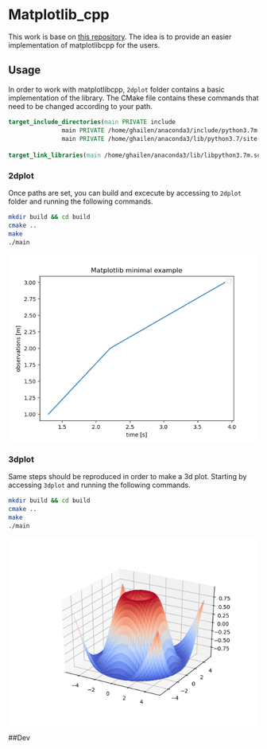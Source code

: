 # Matplotlib_cpp
This work is base on [this repository](https://github.com/lava/matplotlib-cpp). The idea is to provide an easier implementation of matplotlibcpp for the users.

## Usage
In order to work with matplotlibcpp, ```2dplot``` folder contains a basic implementation of the library. The CMake file contains these commands that need to be changed according to your path.

```cmake
target_include_directories(main PRIVATE include
			   main PRIVATE /home/ghailen/anaconda3/include/python3.7m
			   main PRIVATE /home/ghailen/anaconda3/lib/python3.7/site-packages/numpy/core/include)

target_link_libraries(main /home/ghailen/anaconda3/lib/libpython3.7m.so)

```
### 2dplot
Once paths are set, you can build and excecute by accessing to ```2dplot``` folder and running the following commands.
```bash
mkdir build && cd build
cmake ..
make
./main
```

![Image](https://github.com/Ghailen-Ben-Achour/Matplotlib_cpp/blob/main/images/2dplot.png)

### 3dplot
Same steps should be reproduced in order to make a 3d plot. Starting by accessing ```3dplot``` and running the following commands.
```bash
mkdir build && cd build
cmake ..
make
./main
```

![Image](https://github.com/Ghailen-Ben-Achour/Matplotlib_cpp/blob/main/images/3dplot.png)

##Dev
